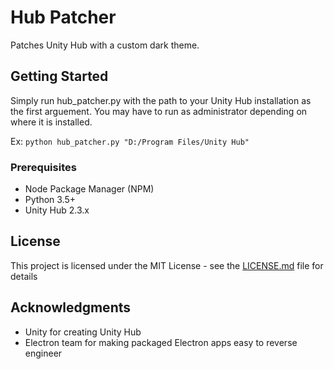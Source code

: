 # Hub Patcher

Patches Unity Hub with a custom dark theme.

## Getting Started

Simply run hub_patcher.py with the path to your Unity Hub installation as the first arguement. You may have to run as administrator depending on where it is installed.

Ex: `python hub_patcher.py "D:/Program Files/Unity Hub"`

### Prerequisites

* Node Package Manager (NPM)
* Python 3.5+
* Unity Hub 2.3.x

## License

This project is licensed under the MIT License - see the [LICENSE.md](LICENSE.md) file for details

## Acknowledgments

* Unity for creating Unity Hub
* Electron team for making packaged Electron apps easy to reverse engineer
